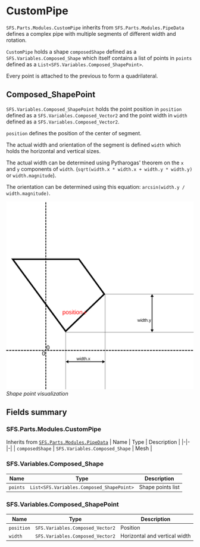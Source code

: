 # CustomPipe
`SFS.Parts.Modules.CustomPipe` inherits from `SFS.Parts.Modules.PipeData` defines a complex pipe with multiple segments of different width and rotation.

`CustomPipe` holds a shape `composedShape` defined as a `SFS.Variables.Composed_Shape` which itself contains a list of points in `points` defined as a `List<SFS.Variables.Composed_ShapePoint>`.

Every point is attached to the previous to form a quadrilateral. 

## Composed_ShapePoint
`SFS.Variables.Composed_ShapePoint` holds the point position in `position` defined as a `SFS.Variables.Composed_Vector2` and the point width in `width` defined as a `SFS.Variables.Composed_Vector2`.

`position` defines the position of the center of segment.

The actual width and orientation of the segment is defined `width` which holds the horizontal and vertical sizes.

The actual width can be determined using Pytharogas' theorem on the `x` and `y` components of `width`. (`sqrt(width.x * width.x + width.y * width.y)` or `width.magnitude`).

The orientation can be determined using this equation: `arcsin(width.y / width.magnitude)`.

![Shape point visualization](../../../images/CustomPipe_clean.svg)
*Shape point visualization*

## Fields summary
### SFS.Parts.Modules.CustomPipe
Inherits from [`SFS.Parts.Modules.PipeData`](./PipeData.md#sfspartsmodulespipedata)
| Name | Type | Description |
|-|-|-|
| `composedShape` | `SFS.Variables.Composed_Shape` | Mesh |

### SFS.Variables.Composed_Shape
| Name | Type | Description |
|-|-|-|
| `points` | `List<SFS.Variables.Composed_ShapePoint>` | Shape points list |

### SFS.Variables.Composed_ShapePoint
| Name | Type | Description |
|-|-|-|
| `position` | `SFS.Variables.Composed_Vector2` | Position |
| `width` | `SFS.Variables.Composed_Vector2` | Horizontal and vertical width |